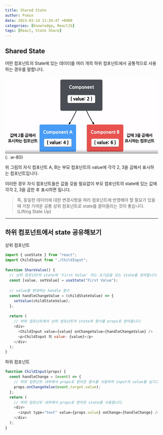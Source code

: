 ```yaml
---
title: Shared State
author: Psmin
data: 2023-03-14 11:24:47 +0900
categories: [Knowledge, ReactJS]
tags: [React, State Share]
---
```


## Shared State

어떤 컴포넌트의 State에 있는 데이터를 여러 개의 하위 컴포넌트에서 공통적으로 사용하는 경우를 말합니다.

![Shared-State](/assets/img/shared-state.png){: .w-80}

위 그림의 자식 컴포넌트 A, B는 부모 컴포넌트의 value에 각각 2, 3을 곱해서 표시하는 컴포넌트입니다.

이러한 경우 자식 컴포넌트들은 값을 갖을 필요없이 부모 컴포넌트의 state에 있는 값에 각각 2, 3을 곱한 후 표시하면 됩니다.

> 즉, 동일한 데이터에 대한 변경사항을 여러 컴포넌트에 반영해야 할 필요가 있을 때 가장 가까운 공통 상위 컴포넌트로 state를 끌어올리는 것이 좋습니다. (Lifting State Up)

---

## 하위 컴포넌트에서 state 공유해보기

상위 컴포넌트

```js
import { useState } from "react";
import ChildInput from "./ChildInput";

function ShareValue() {
  // 상위 컴포넌트의 state에 'First Value' 라는 초기값을 갖는 state를 정의합니다.
  const [value, setValue] = useState("First Value");

  // value를 변경하는 handle 함수
  const handleChangeValue = (childStateValue) => {
    setValue(childStateValue);
  };

  return (
    // 하위 컴포넌트에서 상위 컴포넌트의 state와 함수를 props로 받아옵니다.
    <div>
      <ChildInput value={value} onChangeValue={handleChangeValue} />
      <p>ChildInput 의 value: {value}</p>
    </div>
  );
}
```

하위 컴포넌트

```js
function ChildInput(props) {
  const handleChange = (event) => {
    // 하위 컴포넌트 내부에서 props로 받아온 함수를 사용하여 input의 value를 넘기고 상위 컴포넌트의 value에 대입합니다.
    props.onChangeValue(event.target.value);
  };
  return (
    // 하위 컴포넌트 내부에서 props로 받아온 state를 사용합니다.
    <div>
      <input type="text" value={props.value} onChange={handleChange} />
    </div>
  );
}
```
